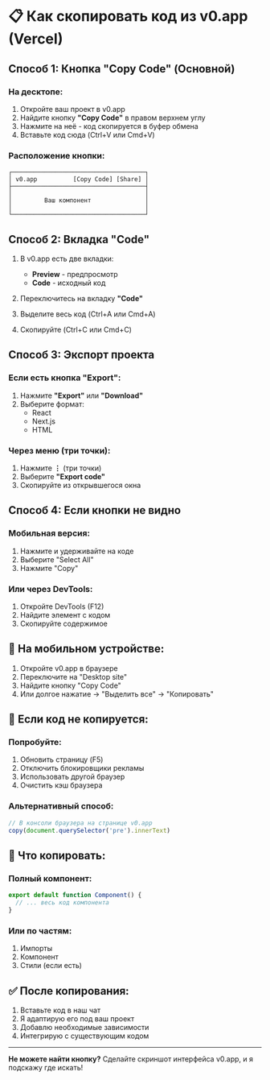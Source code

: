 # 📋 Как скопировать код из v0.app (Vercel)

## Способ 1: Кнопка "Copy Code" (Основной)

### На десктопе:
1. Откройте ваш проект в v0.app
2. Найдите кнопку **"Copy Code"** в правом верхнем углу
3. Нажмите на неё - код скопируется в буфер обмена
4. Вставьте код сюда (Ctrl+V или Cmd+V)

### Расположение кнопки:
```
┌─────────────────────────────────────┐
│ v0.app          [Copy Code] [Share] │
├─────────────────────────────────────┤
│                                     │
│         Ваш компонент               │
│                                     │
└─────────────────────────────────────┘
```

## Способ 2: Вкладка "Code" 

1. В v0.app есть две вкладки:
   - **Preview** - предпросмотр
   - **Code** - исходный код

2. Переключитесь на вкладку **"Code"**
3. Выделите весь код (Ctrl+A или Cmd+A)
4. Скопируйте (Ctrl+C или Cmd+C)

## Способ 3: Экспорт проекта

### Если есть кнопка "Export":
1. Нажмите **"Export"** или **"Download"**
2. Выберите формат:
   - React
   - Next.js
   - HTML

### Через меню (три точки):
1. Нажмите **⋮** (три точки)
2. Выберите **"Export code"**
3. Скопируйте из открывшегося окна

## Способ 4: Если кнопки не видно

### Мобильная версия:
1. Нажмите и удерживайте на коде
2. Выберите "Select All"
3. Нажмите "Copy"

### Или через DevTools:
1. Откройте DevTools (F12)
2. Найдите элемент с кодом
3. Скопируйте содержимое

## 📱 На мобильном устройстве:

1. Откройте v0.app в браузере
2. Переключите на "Desktop site" 
3. Найдите кнопку "Copy Code"
4. Или долгое нажатие → "Выделить все" → "Копировать"

## 🔧 Если код не копируется:

### Попробуйте:
1. Обновить страницу (F5)
2. Отключить блокировщики рекламы
3. Использовать другой браузер
4. Очистить кэш браузера

### Альтернативный способ:
```javascript
// В консоли браузера на странице v0.app
copy(document.querySelector('pre').innerText)
```

## 📌 Что копировать:

### Полный компонент:
```jsx
export default function Component() {
  // ... весь код компонента
}
```

### Или по частям:
1. Импорты
2. Компонент
3. Стили (если есть)

## ✅ После копирования:

1. Вставьте код в наш чат
2. Я адаптирую его под ваш проект
3. Добавлю необходимые зависимости
4. Интегрирую с существующим кодом

---

**Не можете найти кнопку?** Сделайте скриншот интерфейса v0.app, и я подскажу где искать!